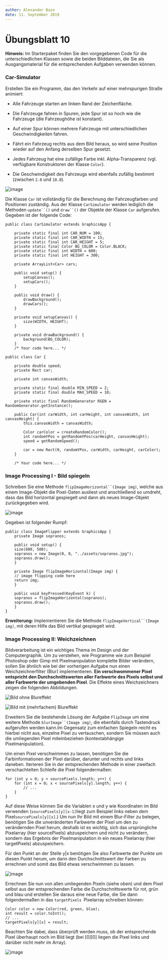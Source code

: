 ```yaml
---
author:	Alexander Bazo
date: 11. September 2019
---
```


# Übungsblatt 10

**Hinweis:** Im Starterpaket finden Sie den vorgegebenen Code für die
unterschiedlichen Klassen sowie die beiden Bilddateien, die Sie als
Ausgangsmaterial für die entsprechenden Aufgaben verwenden können.

### **Car-Simulator**

Erstellen Sie ein Programm, das den Verkehr auf einer mehrspurigen
Straße animiert:

-   Alle Fahrzeuge starten am linken Rand der Zeichenfläche.

-   Die Fahrzeuge fahren in Spuren, jede Spur ist so hoch wie die
    Fahrzeuge (die Fahrzeughöhe ist konstant).

-   Auf einer Spur können mehrere Fahrzeuge mit unterschiedlichen
    Geschwindigkeiten fahren.

-   Fährt ein Fahrzeug rechts aus dem Bild heraus, so wird seine
    Position wieder auf den Anfang derselben Spur gesetzt.

-   Jedes Fahrzeug hat eine zufällige Farbe inkl. Alpha-Transparenz
    (vgl. verfügbare Konstruktoren der Klasse `Color`).

-   Die Geschwindigkeit des Fahrzeugs wird ebenfalls zufällig bestimmt
    (zwischen `2.0` und `10.0`).

![image](img/09_cars.png)

Die Klasse `Car` ist vollständig für die Berechnung der Fahrzeugfarben
und Positionen zuständig. Aus der Klasse `CarSimulator` werden lediglich die Methoden `update``()` und `draw``()` der Objekte der Klasse `Car` aufgerufen. Gegeben ist der folgende Code:

    public class CarSimulator extends GraphicsApp {

        private static final int CAR_NUM = 100;
        private static final int CAR_WIDTH = 15;
        private static final int CAR_HEIGHT = 5;
        private static final Color BG_COLOR = Color.BLACK;
        private static final int WIDTH = 600;
        private static final int HEIGHT = 300;
        
        private ArrayList<Car> cars;
        
        public void setup() {
            setupCanvas();
            setupCars();
        }
        
        public void draw() {
            drawBackground();
            drawCars();
        }
        
        private void setupCanvas() {
            size(WIDTH, HEIGHT);
        }

        private void drawBackground() {
            background(BG_COLOR);
        }
        /* Your code here... */

    public class Car {
        
        private double speed;
        private Rect car;
        
        private int canvasWidth;
        
        private static final double MIN_SPEED = 2;
        private static final double MAX_SPEED = 10;
        
        private static final RandomGenerator RGEN = RandomGenerator.getInstance();
        
        public Car(int carWidth, int carHeight, int canvasWidth, int canvasHeight) {
            this.canvasWidth = canvasWidth;
            
            Color carColor = createRandomColor();
            int randomYPos = getRandomYPos(carHeight, canvasHeight);
            speed = getRandomSpeed();
            
            car = new Rect(0, randomYPos, carWidth, carHeight, carColor);
        }
        
        /* Your code here... */

### **Image Processing I - Bild spiegeln**

Schreiben Sie eine Methode `flipImageHorizontal``(Image img)`, welche
aus einem Image-Objekt die Pixel-Daten ausliest und anschließend so
umdreht, dass das Bild horizontal gespiegelt und dann als neues
Image-Objekt zurückgegeben wird.

![image](img/09_sopranos.png)

Gegeben ist folgender Rumpf:

    public class ImageFlipper extends GraphicsApp {
        private Image sopranos;
        
        public void setup() {
        size(600, 500);
        sopranos = new Image(0, 0, "../assets/sopranos.jpg");
        sopranos.draw();
        }
        
        private Image flipImageHorizontal(Image img) {
        // image flipping code here
        return img;
        }

        public void keyPressed(KeyEvent k) {
        sopranos = flipImageHorizontal(sopranos);
        sopranos.draw();
        }
    }

**Erweiterung:** Implementieren Sie die Methode
`flipImageVertical``(Image img)`, mit deren Hilfe das Bild vertikal
gespiegelt wird.

### **Image Processing II: Weichzeichnen**

Bildverarbeitung ist ein wichtiges Thema im Design und der
Computergraphik. Um zu verstehen, wie Programme wie zum Beispiel
Photoshop oder Gimp mit Pixelmanipulation komplette Bilder verändern,
sollen Sie ähnlich wie bei der vorherigen Aufgabe nun einen
Weichzeichnerfilter (Blur) implementieren. **Ein verschwommener Pixel
entspricht den Durchschnittswerten aller Farbwerte des Pixels selbst und aller Farbwerte der umgebenden Pixel**. Die Effekte eines Weichzeichners zeigen die folgenden Abbildungen.

![Bild ohne Blureffekt](img/10_the_office_orig.png)

![Bild mit (mehrfachem) Blureffekt](img/10_the_office_blur.png)

Erweitern Sie die bestehende Lösung der Aufgabe `FlipImage` um eine
weitere Methode `blurImage``(Image img)`, die ebenfalls durch Tastendruck aufgerufen werden kann.Im Gegensatz zum einfachen Spiegeln reicht es hierbei nicht aus, einzelne Pixel zu vertauschen, sondern Sie müssen auch die umliegenden Pixel miteinbeziehen (kontextabhängige Pixelmanipulation).

Um einen Pixel verschwimmen zu lassen, benötigen Sie die
Farbinformationen der Pixel darüber, darunter und rechts und links
daneben. Iterieren Sie in der entsprechenden Methode in einer zweifach
verschachtelten Schleife die Pixel folgendermaßen:

    for (int y = 0; y < sourcePixels.length; y++) {
        for (int x = 0; x < sourcePixels[y].length; y++) {
            // ...
        }
    }

Auf diese Weise können Sie die Variablen x und y wie Koordinaten im Bild verwenden (`sourcePixels[y][x-1]`liegt zum Beispiel links neben dem Pixel`sourcePixels[y][x]`.) Um nun Ihr Bild mit einem Blur-Filter zu belegen, benötigen Sie die unveränderten Farbwerte der Pixel um den zu verändernden Pixel herum, deshalb ist es wichtig, sich das ursprüngliche Pixelarray (hier sourcePixels) abzuspeichern und nicht zu verändern, sondern das Ergebnis der Pixelmanipulation in ein neues Pixelarray (hier targetPixels) abzuspeichern.

Für den Punkt an der Stelle y\|x benötigen Sie also Farbwerte der Punkte um diesen Punkt herum, um dann den Durchschnittswert der Farben zu errechnen und somit das Bild etwas verschwimmen zu lassen.

![image](img/10_blur.png)

Errechnen Sie nun von allen umliegenden Pixeln (siehe oben) und dem
Pixel selbst aus der entsprechenden Farbe die Durchschnittswerte für
rot, grün und blau und erstellen Sie daraus eine neue Farbe, die Sie
dann folgendermaßen in das `targetPixels `Pixelarray schreiben können:

    Color color = new Color(red, green, blue);
    int result = color.toInt();
    // ...
    targetPixels[y][x] = result;

Beachten Sie dabei, dass überprüft werden muss, ob der entsprechende
Pixel überhaupt noch im Bild liegt (bei \[0\]\[0\] liegen die Pixel
links und darüber nicht mehr im Array).

![image](img/10_blur2.png)

